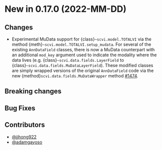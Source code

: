 # New in 0.17.0 (2022-MM-DD)

## Changes

- Experimental MuData support for {class}`~scvi.model.TOTALVI` via the method {meth}`~scvi.model.TOTALVI.setup_mudata`. For several of the existing `AnnDataField` classes, there is now a MuData counterpart with an additional `mod_key` argument used to indicate the modality where the data lives (e.g. {class}`~scvi.data.fields.LayerField` to {class}`~scvi.data.fields.MuDataLayerField`). These modified classes are simply wrapped versions of the original `AnnDataField` code via  the new {method}`scvi.data.fields.MuDataWrapper` method [#1474].

## Breaking changes

## Bug Fixes

## Contributors

- [@jjhong922]
- [@adamgayoso]

[#1474]: https://github.com/YosefLab/scvi-tools/pull/1474

[@jjhong922]: https://github.com/jjhong922
[@adamgayoso]: https://github.com/adamgayoso
